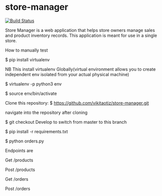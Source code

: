 # store-manager
[![Build Status](https://travis-ci.org/vikitaotiz/store-manager.svg?branch=master)](https://travis-ci.org/vikitaotiz/store-manager)

Store Manager is a web application that helps store owners manage sales and product inventory records. This application is meant for use in a single store.

How to manually test

$ pip install virtualenv

NB This install virtualenv Globally(virtual environment allows you to create independent env isolated from your actual physical machine)

$ virtualenv -p python3 env

$ source env/bin/activate

Clone this repository: $ https://github.com/vikitaotiz/store-manager.git

navigate into the repository after cloning

$ git checkout Develop to switch from master to this branch

$ pip install -r requirements.txt

$ python orders.py

Endpoints are

Get /products

Post /products

Get /orders

Post /orders
